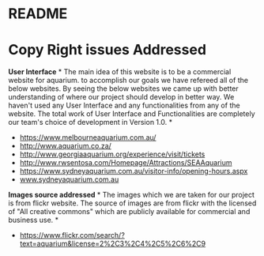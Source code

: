# README #

# Copy Right issues Addressed #

**User Interface**
* 
The main idea of this website is to be a commercial website for aquarium. to accomplish our goals we have refereed all of the below websites. By seeing the below websites we came up with better understanding of where our project should develop in better way. We haven't used any User Interface and any functionalities from any of the website. The total work of User Interface and Functionalities are completely our team's choice of development in Version 1.0.
* 
* https://www.melbourneaquarium.com.au/
* http://www.aquarium.co.za/
* http://www.georgiaaquarium.org/experience/visit/tickets
* http://www.rwsentosa.com/Homepage/Attractions/SEAAquarium
* https://www.sydneyaquarium.com.au/visitor-info/opening-hours.aspx
* www.sydneyaquarium.com.au

**Images source addressed**
* 
The images which we are taken for our project is from flickr website. The source of images are from flickr with the licensed of "All creative commons" which are publicly available for commercial and business use.
* 
* https://www.flickr.com/search/?text=aquarium&license=2%2C3%2C4%2C5%2C6%2C9